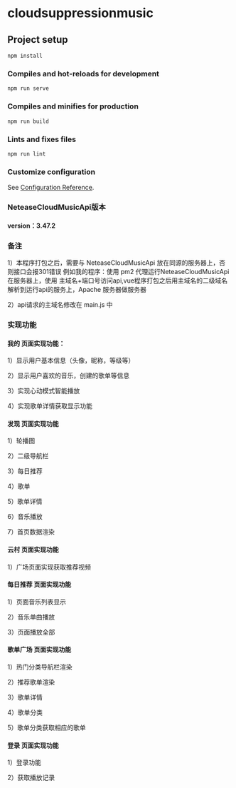 # cloudsuppressionmusic

## Project setup
```
npm install
```

### Compiles and hot-reloads for development
```
npm run serve
```

### Compiles and minifies for production
```
npm run build
```

### Lints and fixes files
```
npm run lint
```

### Customize configuration
See [Configuration Reference](https://cli.vuejs.org/config/).

### NeteaseCloudMusicApi版本
#### version：3.47.2

### 备注
1）本程序打包之后，需要与 NeteaseCloudMusicApi 放在同源的服务器上，否则接口会报301错误
例如我的程序：使用 pm2 代理运行NeteaseCloudMusicApi在服务器上，使用 主域名+端口号访问api,vue程序打包之后用主域名的二级域名解析到运行api的服务上，Apache 服务器做服务器

2）api请求的主域名修改在 main.js 中

### 实现功能

#### 我的 页面实现功能：

1）显示用户基本信息（头像，昵称，等级等）

2）显示用户喜欢的音乐，创建的歌单等信息

3）实现心动模式智能播放

4）实现歌单详情获取显示功能
 
#### 发现 页面实现功能

1）轮播图

2）二级导航栏

3）每日推荐

4）歌单

5）歌单详情

6）音乐播放

7）首页数据渲染

#### 云村 页面实现功能

1）广场页面实现获取推荐视频


#### 每日推荐 页面实现功能

1）页面音乐列表显示

2）音乐单曲播放

3）页面播放全部


#### 歌单广场 页面实现功能

1）热门分类导航栏渲染

2）推荐歌单渲染

3）歌单详情

4）歌单分类

5）歌单分类获取相应的歌单

#### 登录 页面实现功能

1）登录功能

2）获取播放记录
